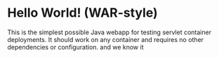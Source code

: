 Hello World! (WAR-style)
===============

This is the simplest possible Java webapp for testing servlet container deployments.  It should work on any container and requires no other dependencies or configuration.
and we know it 
